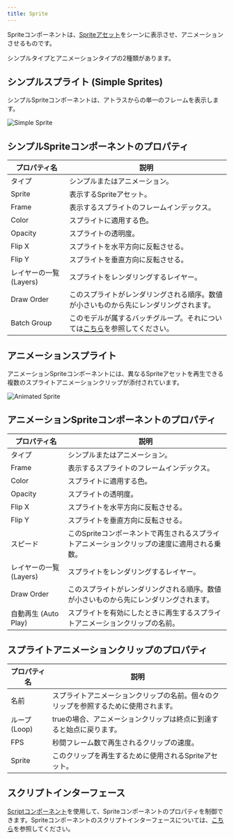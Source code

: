 ```yaml
---
title: Sprite
---
```


Spriteコンポーネントは、[Spriteアセット][1]をシーンに表示させ、アニメーションさせるものです。

シンプルタイプとアニメーションタイプの2種類があります。

## シンプルスプライト (Simple Sprites)

シンプルSpriteコンポーネントは、アトラスからの単一のフレームを表示します。

![Simple Sprite][2]

## シンプルSpriteコンポーネントのプロパティ

| プロパティ名    | 説明 |
|-------------|-------------|
| タイプ        | シンプルまたはアニメーション。 |
| Sprite      | 表示するSpriteアセット。 |
| Frame       | 表示するスプライトのフレームインデックス。 |
| Color       | スプライトに適用する色。 |
| Opacity     | スプライトの透明度。 |
| Flip X      | スプライトを水平方向に反転させる。 |
| Flip Y      | スプライトを垂直方向に反転させる。 |
| レイヤーの一覧 (Layers)      | スプライトをレンダリングするレイヤー。 |
| Draw Order  | このスプライトがレンダリングされる順序。数値が小さいものから先にレンダリングされます。 |
| Batch Group | このモデルが属するバッチグループ。それについては[こちら][6]を参照してください。 |

## アニメーションスプライト

アニメーションSpriteコンポーネントには、異なるSpriteアセットを再生できる複数のスプライトアニメーションクリップが添付されています。

![Animated Sprite][3]

## アニメーションSpriteコンポーネントのプロパティ

| プロパティ名   | 説明 |
|------------|-------------|
| タイプ       | シンプルまたはアニメーション。 |
| Frame      | 表示するスプライトのフレームインデックス。 |
| Color      | スプライトに適用する色。 |
| Opacity    | スプライトの透明度。 |
| Flip X     | スプライトを水平方向に反転させる。 |
| Flip Y     | スプライトを垂直方向に反転させる。 |
| スピード      | このSpriteコンポーネントで再生されるスプライトアニメーションクリップの速度に適用される乗数。 |
| レイヤーの一覧 (Layers)     | スプライトをレンダリングするレイヤー。 |
| Draw Order | このスプライトがレンダリングされる順序。数値が小さいものから先にレンダリングされます。 |
| 自動再生 (Auto Play)  | スプライトを有効にしたときに再生するスプライトアニメーションクリップの名前。 |

## スプライトアニメーションクリップのプロパティ

| プロパティ名 | 説明 |
|----------|-------------|
| 名前     | スプライトアニメーションクリップの名前。個々のクリップを参照するために使用されます。 |
| ループ (Loop)     | trueの場合、アニメーションクリップは終点に到達すると始点に戻ります。 |
| FPS      | 秒間フレーム数で再生されるクリップの速度。 |
| Sprite   | このクリップを再生するために使用されるSpriteアセット。 |

## スクリプトインターフェース

[Scriptコンポーネント][4]を使用して、Spriteコンポーネントのプロパティを制御できます。Spriteコンポーネントのスクリプトインターフェースについては、[こちら][5]を参照してください。


[1]: /user-manual/assets/sprites
[2]: /images/user-manual/scenes/components/component-sprite-simple.png
[3]: /images/user-manual/scenes/components/component-sprite-animated.png
[4]: /user-manual/scenes/components/script
[5]: /api/pc.SpriteComponent.html
[6]: /user-manual/graphics/advanced-rendering/batching
